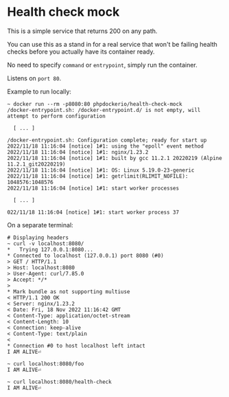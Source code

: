 # Health check mock

This is a simple service that returns 200 on any path.

You can use this as a stand in for a real service that won't be failing health checks before you actually have its container ready.

No need to specify `command` or `entrypoint`, simply run the container.

Listens on `port 80`.

Example to run locally:

```shell
~ docker run --rm -p8080:80 phpdockerio/health-check-mock
/docker-entrypoint.sh: /docker-entrypoint.d/ is not empty, will attempt to perform configuration

  [ ... ]

/docker-entrypoint.sh: Configuration complete; ready for start up
2022/11/18 11:16:04 [notice] 1#1: using the "epoll" event method
2022/11/18 11:16:04 [notice] 1#1: nginx/1.23.2
2022/11/18 11:16:04 [notice] 1#1: built by gcc 11.2.1 20220219 (Alpine 11.2.1_git20220219)
2022/11/18 11:16:04 [notice] 1#1: OS: Linux 5.19.0-23-generic
2022/11/18 11:16:04 [notice] 1#1: getrlimit(RLIMIT_NOFILE): 1048576:1048576
2022/11/18 11:16:04 [notice] 1#1: start worker processes

  [ ... ]

022/11/18 11:16:04 [notice] 1#1: start worker process 37
```

On a separate terminal:

```shell
# Displaying headers
~ curl -v localhost:8080/
*   Trying 127.0.0.1:8080...
* Connected to localhost (127.0.0.1) port 8080 (#0)
> GET / HTTP/1.1
> Host: localhost:8080
> User-Agent: curl/7.85.0
> Accept: */*
>
* Mark bundle as not supporting multiuse
< HTTP/1.1 200 OK
< Server: nginx/1.23.2
< Date: Fri, 18 Nov 2022 11:16:42 GMT
< Content-Type: application/octet-stream
< Content-Length: 10
< Connection: keep-alive
< Content-Type: text/plain
<
* Connection #0 to host localhost left intact
I AM ALIVE⏎

~ curl localhost:8080/foo
I AM ALIVE⏎

~ curl localhost:8080/health-check
I AM ALIVE⏎
```
